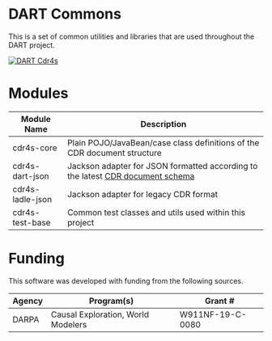 # DART Commons
This is a set of common utilities and libraries that are used throughout the DART project.

[![DART Cdr4s](https://github.com/twosixlabs-dart/dart-commons/actions/workflows/build-and-publish.yml/badge.svg)](https://github.com/twosixlabs-dart/dart-commons/actions/workflows/build-and-publish.yml)

# Modules
| Module Name      | Description                                                                                                                                               |
|------------------|-----------------------------------------------------------------------------------------------------------------------------------------------------------|
| cdr4s-core       | Plain POJO/JavaBean/case class definitions of the CDR document structure                                                                                  |
| cdr4s-dart-json  | Jackson adapter for JSON formatted according to the latest [CDR document schema](https://github.com/WorldModelers/Document-Schema/tree/master/cdr-schema) |
| cdr4s-ladle-json | Jackson adapter for legacy CDR format                                                                                                                     |
| cdr4s-test-base  | Common test classes and utils used within this project     


# Funding
This software was developed with funding from the following sources.

| Agency | Program(s)                         | Grant #          |
|--------|------------------------------------|------------------|
| DARPA  | Causal Exploration, World Modelers | W911NF-19-C-0080 |
